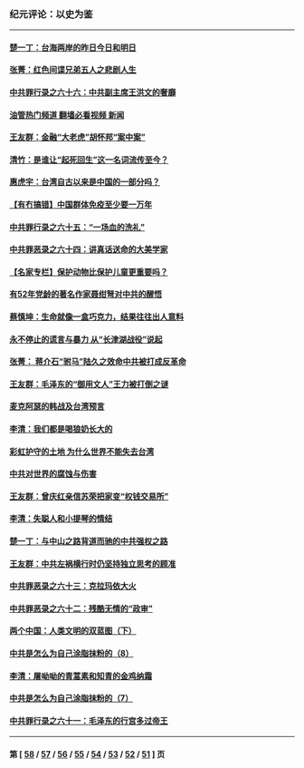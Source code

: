 ### 纪元评论：以史为鉴
---
#### [楚一丁：台海两岸的昨日今日和明日](../../pages/nsc1028/n13531468.md?01310330) 
#### [张菁：红色间谍兄弟五人之悲剧人生](../../pages/nsc1028/n13534128.md?01310330) 
#### [中共罪行录之六十六：中共副主席王洪文的奢靡](../../pages/nsc1028/n13527941.md?01310330) 
#### [油管热门频道 翻墙必看视频 新闻](ok?01310330)
#### [王友群：金融“大老虎”胡怀邦“案中案”](../../pages/nsc1028/n13523077.md?01310330) 
#### [清竹：是谁让“起死回生”这一名词流传至今？](../../pages/nsc1028/n13523254.md?01310330) 
#### [惠虎宇：台湾自古以来是中国的一部分吗？](../../pages/nsc1028/n13523034.md?01310330) 
#### [【有冇搞错】中国群体免疫至少要一万年](../../pages/nsc1028/n13516675.md?01310330) 
#### [中共罪行录之六十五：“一场血的洗礼”](../../pages/nsc1028/n13517785.md?01310330) 
#### [中共罪恶录之六十四：讲真话送命的大美学家](../../pages/nsc1028/n13512932.md?01310330) 
#### [【名家专栏】保护动物比保护儿童更重要吗？](../../pages/nsc1028/n13506846.md?01310330) 
#### [有52年党龄的著名作家聂绀弩对中共的醒悟](../../pages/nsc1028/n13508154.md?01310330) 
#### [蔡慎坤：生命就像一盒巧克力，结果往往出人意料](../../pages/nsc1028/n13497991.md?01310330) 
#### [永不停止的谎言与暴力 从“长津湖战役”说起](../../pages/nsc1028/n13494094.md?01310330) 
#### [张菁： 蒋介石“驸马”陆久之效命中共被打成反革命](../../pages/nsc1028/n13495439.md?01310330) 
#### [王友群：毛泽东的“御用文人”王力被打倒之谜](../../pages/nsc1028/n13493098.md?01310330) 
#### [麦克阿瑟的韩战及台湾预言](../../pages/nsc1028/n13479197.md?01310330) 
#### [李清：我们都是喝狼奶长大的](../../pages/nsc1028/n13471478.md?01310330) 
#### [彩虹护守的土地 为什么世界不能失去台湾](../../pages/nsc1028/n13476849.md?01310330) 
#### [中共对世界的腐蚀与伤害](../../pages/nsc1028/n13463833.md?01310330) 
#### [王友群：曾庆红亲信苏荣把家变“权钱交易所”](../../pages/nsc1028/n13463003.md?01310330) 
#### [李清：失聪人和小提琴的情结](../../pages/nsc1028/n13459280.md?01310330) 
#### [楚一丁：与中山之路背道而驰的中共强权之路](../../pages/nsc1028/n13437270.md?01310330) 
#### [王友群：中共左祸横行时仍坚持独立思考的顾准](../../pages/nsc1028/n13444722.md?01310330) 
#### [中共罪恶录之六十三：克拉玛依大火](../../pages/nsc1028/n13443384.md?01310330) 
#### [中共罪恶录之六十二：残酷无情的“政审”](../../pages/nsc1028/n13435894.md?01310330) 
#### [两个中国：人类文明的双蓝图（下）](../../pages/nsc1028/n13423132.md?01310330) 
#### [中共是怎么为自己涂脂抹粉的（8）](../../pages/nsc1028/n13432247.md?01310330) 
#### [李清：屠呦呦的青蒿素和知青的金鸡纳霜](../../pages/nsc1028/n13426884.md?01310330) 
#### [中共是怎么为自己涂脂抹粉的（7）](../../pages/nsc1028/n13431085.md?01310330) 
#### [中共罪行录之六十一：毛泽东的行宫多过帝王](../../pages/nsc1028/n13430849.md?01310330) 

---
#### 第 [ [58](./58.md?01310330) / [57](./57.md?01310330) / [56](./56.md?01310330) / [55](./55.md?01310330) / [54](./54.md?01310330) / [53](./53.md?01310330) / [52](./52.md?01310330) / [51](./51.md?01310330) ] 页
